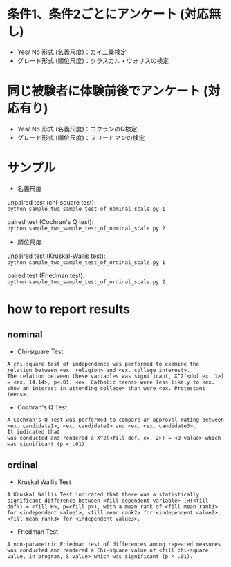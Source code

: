 # 条件1、条件2ごとにアンケート (対応無し)

- Yes/ No 形式 (名義尺度)：カイ二乗検定  
- グレード形式 (順位尺度)：クラスカル・ウォリスの検定    

# 同じ被験者に体験前後でアンケート (対応有り)

- Yes/ No 形式 (名義尺度)：コクランのQ検定  
- グレード形式 (順位尺度)：フリードマンの検定  

# サンプル

- 名義尺度

unpaired test (chi-square test):   
```python sample_two_sample_test_of_nominal_scale.py 1```

paired test (Cochran's Q test):  
```python sample_two_sample_test_of_nominal_scale.py 2```

- 順位尺度

unpaired test (Kruskal-Wallis test):  
```python sample_two_sample_test_of_ordinal_scale.py 1```

paired test (Friedman test):  
```python sample_two_sample_test_of_ordinal_scale.py 2```

# how to report results

## nominal

- Chi-square Test

```
A chi-square test of independence was performed to examine the relation between <ex. religion> and <ex. college interest>. 
The relation between these variables was significant, X^2(<dof ex. 1>) = <ex. 14.14>, p<.01. <ex. Catholic teens> were less likely to <ex. show an interest in attending college> than were <ex. Protestant teens>.
```

- Cochran's Q Test

```
A Cochran's Q Test was performed to compare an approval rating between <ex. candidate1>, <ex. candidate2> and <ex. <ex. candidate3>.
It indicated that 
was conducted and rendered a X^2(<fill dof, ex. 2>) = <Q value> which was significant (p < .01).

```

## ordinal

- Kruskal Wallis Test

```
A Kruskal Wallis Test indicated that there was a statistically significant difference between <fill dependent variable> (H(<fill dof>) = <fill H>, p=<fill p>), with a mean rank of <fill mean rank1> for <independent value1>, <fill mean rank2> for <independent value2>, <fill mean rank3> for <independent value3>.
```

- Friedman Test

```
A non-parametric Friedman test of differences among repeated measures was conducted and rendered a Chi-square value of <fill chi-square value, in program, S value> which was significant (p < .01).
```